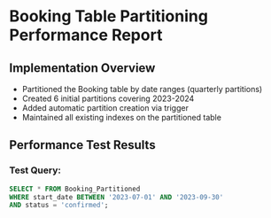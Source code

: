 # Booking Table Partitioning Performance Report

## Implementation Overview

- Partitioned the Booking table by date ranges (quarterly partitions)
- Created 6 initial partitions covering 2023-2024
- Added automatic partition creation via trigger
- Maintained all existing indexes on the partitioned table

## Performance Test Results

### Test Query:

```sql
SELECT * FROM Booking_Partitioned
WHERE start_date BETWEEN '2023-07-01' AND '2023-09-30'
AND status = 'confirmed';
```
